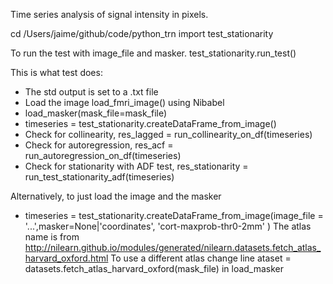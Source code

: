 Time series analysis of signal intensity in pixels.

cd /Users/jaime/github/code/python_trn
import test_stationarity

To run the test with image_file and masker.
test_stationarity.run_test()

This is what test does:
- The std output is set to a .txt file
- Load the image load_fmri_image() using Nibabel 
- load_masker(mask_file=mask_file)
- timeseries = test_stationarity.createDataFrame_from_image()
- Check for collinearity, res_lagged = run_collinearity_on_df(timeseries)
- Check for autoregression, res_acf = run_autoregression_on_df(timeseries)  
- Check for stationarity with ADF test, res_stationarity = run_test_stationarity_adf(timeseries)

Alternatively, to just load the image and the masker
- timeseries = test_stationarity.createDataFrame_from_image(image_file = '...',masker=None|'coordinates', 'cort-maxprob-thr0-2mm' )
The atlas name is from http://nilearn.github.io/modules/generated/nilearn.datasets.fetch_atlas_harvard_oxford.html
To use a different atlas change line ataset = datasets.fetch_atlas_harvard_oxford(mask_file) in load_masker
